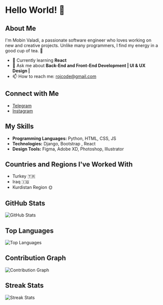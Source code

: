 # Hello World! 👋

## About Me
I'm Mobin Valadi, a passionate software engineer who loves working on new and creative projects. Unlike many programmers, I find my energy in a good cup of tea. 🍵

- 🌱 Currently learning **React**
- 💬 Ask me about **Back-End and Front-End Development | UI & UX Design |**
- 📫 How to reach me: [rojcode@gmail.com](mailto:rojcode@gmail.com)

## Connect with Me
- [Telegram](https://t.me/rojcode)
- [Instagram](https://www.instagram.com/rojcode/)

## My Skills
- **Programming Languages:** Python, HTML, CSS, JS
- **Technologies:** Django, Bootstrap , React
- **Design Tools:** Figma, Adobe XD, Photoshop, Illustrator

## Countries and Regions I've Worked With
- Turkey 🇹🇷
- Iraq 🇮🇶
- Kurdistan Region 🌞

## GitHub Stats
![GitHub Stats](https://github-readme-stats.vercel.app/api?username=rojcode&show_icons=true&count_private=true&theme=radical)

## Top Languages
![Top Languages](https://github-readme-stats.vercel.app/api/top-langs/?username=rojcode&layout=compact&theme=radical)

## Contribution Graph
![Contribution Graph](https://github-readme-stats.vercel.app/api?username=rojcode&show_icons=true&count_private=true&theme=radical)

## Streak Stats
![Streak Stats](https://github-readme-streak-stats.herokuapp.com/?user=rojcode&theme=radical)
